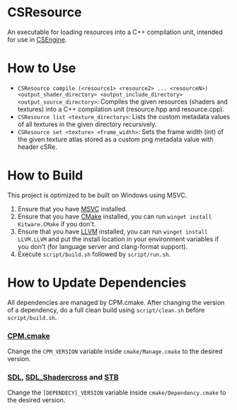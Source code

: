 # CSResource
An executable for loading resources into a C++ compilation unit, intended for use in
[CSEngine](https://github.com/ConnorSweeneyDev/CSEngine).

# How to Use
- `CSResource compile (<resource1> <resource2> ... <resourceN>) <output_shader_directory> <output_include_directory>
  <output_source_directory>`: Compiles the given resources (shaders and textures) into a C++ compilation unit
  (resource.hpp and resource.cpp).
- `CSResource list <texture_directory>`: Lists the custom metadata values of all textures in the given directory
  recursively.
- `CSResource set <texture> <frame_width>`: Sets the frame width (int) of the given texture atlas stored as a custom png
  metadata value with header cSRe.

# How to Build
This project is optimized to be built on Windows using MSVC.

1. Ensure that you have [MSVC](https://visualstudio.microsoft.com/downloads/) installed.
2. Ensure that you have [CMake](https://cmake.org/download/) installed, you can run `winget install Kitware.CMake` if
   you don't.
3. Ensure that you have [LLVM](https://releases.llvm.org/) installed, you can run `winget install LLVM.LLVM` and put the
   install location in your environment variables if you don't (for language server and clang-format support).
4. Execute `script/build.sh` followed by `script/run.sh`.

# How to Update Dependencies
All dependencies are managed by CPM.cmake. After changing the version of a dependency, do a full clean build using
`script/clean.sh` before `script/build.sh`.

### [CPM.cmake](https://github.com/cpm-cmake/CPM.cmake/releases)
Change the `CPM_VERSION` variable inside `cmake/Manage.cmake` to the desired version.

### [SDL](https://github.com/libsdl-org/SDL/releases), [SDL_Shadercross](https://github.com/libsdl-org/SDL_shadercross) and [STB](https://github.com/nothings/stb)
Change the `[DEPENDECY]_VERSION` variable inside `cmake/Dependency.cmake` to the desired version.

